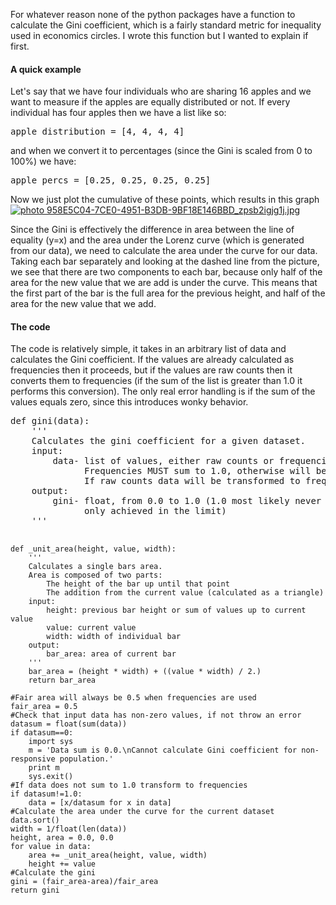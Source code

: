 <!-- 
.. title: Calculating a Gini Coefficient
.. slug: calculating-a-gini-coefficient
.. date: 2014-05-18 09:33:15 UTC-05:00
.. tags: tutorial, math, code, python
.. category: 
.. link: 
.. description: 
.. type: text
-->

<p>
For whatever reason none of the python packages have a function to calculate the Gini coefficient, which is a fairly standard metric for inequality used in economics circles. I wrote this function but I wanted to explain if first.
</p>

<!-- TEASER_END -->

<h4>A quick example</h4>
<p>
Let's say that we have four individuals who are sharing 16 apples and we want to measure if the apples are equally distributed or not. If every individual has four apples then we have a list like so:
<pre>
apple_distribution = [4, 4, 4, 4]
</pre>
and when we convert it to percentages (since the Gini is scaled from 0 to 100%) we have:
<pre>
apple_percs = [0.25, 0.25, 0.25, 0.25]
</pre>
Now we just plot the cumulative of these points, which results in this graph
<a style="text-align:center" href="http://s529.photobucket.com/user/damagedtoo/media/Photobucket%20Desktop%20-%20ariel/Website/958E5C04-7CE0-4951-B3DB-9BF18E146BBD_zpsb2igjg1j.jpg.html" target="_blank"><img src="http://i529.photobucket.com/albums/dd335/damagedtoo/Photobucket%20Desktop%20-%20ariel/Website/958E5C04-7CE0-4951-B3DB-9BF18E146BBD_zpsb2igjg1j.jpg" border="0" alt=" photo 958E5C04-7CE0-4951-B3DB-9BF18E146BBD_zpsb2igjg1j.jpg"/></a>
</p>

<p>
Since the Gini is effectively the difference in area between the line of equality (y=x) and the area under the Lorenz curve (which is generated from our data), we need to calculate the area under the curve for our data. Taking each bar separately and looking at the dashed line from the picture, we see that there are two components to each bar, because only half of the area for the new value that we are add is under the curve. This means that the first part of the bar is the full area for the previous height, and half of the area for the new value that we add.
</p>


<h4>The code</h4>
<p>
The code is relatively simple, it takes in an arbitrary list of data and calculates the Gini coefficient. If the values are already calculated as frequencies then it proceeds, but if the values are raw counts then it converts them to frequencies (if the sum of the list is greater than 1.0 it performs this conversion). The only real error handling is if the sum of the values equals zero, since this introduces wonky behavior.
<pre>
def gini(data):
    ''' 
    Calculates the gini coefficient for a given dataset.
    input:
        data- list of values, either raw counts or frequencies. 
              Frequencies MUST sum to 1.0, otherwise will be transformed to frequencies
              If raw counts data will be transformed to frequencies.
    output:
        gini- float, from 0.0 to 1.0 (1.0 most likely never realized since it is
              only achieved in the limit)
    '''
    
    def _unit_area(height, value, width):
        ''' 
        Calculates a single bars area.
        Area is composed of two parts:
            The height of the bar up until that point
            The addition from the current value (calculated as a triangle)
        input:
            height: previous bar height or sum of values up to current value
            value: current value
            width: width of individual bar
        output:
            bar_area: area of current bar
        '''
        bar_area = (height * width) + ((value * width) / 2.) 
        return bar_area
    
    #Fair area will always be 0.5 when frequencies are used
    fair_area = 0.5 
    #Check that input data has non-zero values, if not throw an error
    datasum = float(sum(data))
    if datasum==0:
        import sys
        m = 'Data sum is 0.0.\nCannot calculate Gini coefficient for non-responsive population.' 
        print m
        sys.exit()
    #If data does not sum to 1.0 transform to frequencies
    if datasum!=1.0:
        data = [x/datasum for x in data]
    #Calculate the area under the curve for the current dataset
    data.sort()
    width = 1/float(len(data))
    height, area = 0.0, 0.0 
    for value in data:
        area += _unit_area(height, value, width)
        height += value
    #Calculate the gini
    gini = (fair_area-area)/fair_area
    return gini
</pre>
</p>

